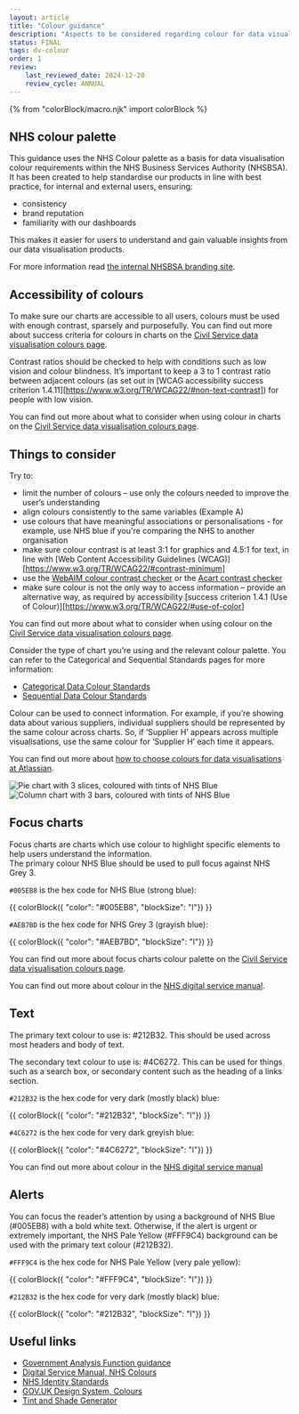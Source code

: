 ```yaml
---
layout: article
title: "Colour guidance"
description: "Aspects to be considered regarding colour for data visualisation at the NHSBSA"
status: FINAL
tags: dv-colour
order: 1
review:
    last_reviewed_date: 2024-12-20
    review_cycle: ANNUAL
---
```

{% from "colorBlock/macro.njk" import colorBlock %}
## NHS colour palette  
  
This guidance uses the NHS Colour palette as a basis for data visualisation colour requirements within the NHS Business Services Authority (NHSBSA).  
It has been created to help standardise our products in line with best practice, for internal and external users, ensuring: 

- consistency 
- brand reputation
- familiarity with our dashboards 

This makes it easier for users to understand and gain valuable insights from our data visualisation products.  

For more information read [the internal NHSBSA branding site][colours 1].

## Accessibility of colours  
  
To make sure our charts are accessible to all users, colours must be used with enough contrast, sparsely and purposefully. You can find out more about success criteria for colours in charts on the [Civil Service data visualisation colours page][colours 2].  

Contrast ratios should be checked to help with conditions such as low vision and colour blindness. It’s important to keep a 3 to 1 contrast ratio between adjacent colours (as set out in [WCAG accessibility success criterion 1.4.11][https://www.w3.org/TR/WCAG22/#non-text-contrast]) for people with low vision. 

You can find out more about what to consider when using colour in charts on the [Civil Service data visualisation colours page][colours 3].   

## Things to consider  
  
Try to:

- limit the number of colours – use only the colours needed to improve the user’s understanding 
- align colours consistently to the same variables (Example A) 
- use colours that have meaningful associations or personalisations - for example, use NHS blue if you're comparing the NHS to another organisation 
- make sure colour contrast is at least 3:1 for graphics and 4.5:1 for text, in line with [Web Content Accessibility Guidelines (WCAG)][https://www.w3.org/TR/WCAG22/#contrast-minimum]
- use the [WebAIM colour contrast checker][webaim 1] or the [Acart contrast checker][contrast 2]
- make sure colour is not the only way to access information – provide an alternative way, as required by accessibility [success criterion 1.4.1 (Use of Colour)][https://www.w3.org/TR/WCAG22/#use-of-color] 

You can find out more about what to consider when using colour on the [Civil Service data visualisation colours page][colours 3].

Consider the type of chart you’re using and the relevant colour palette. You can refer to the Categorical and Sequential Standards pages for more information: 

- [Categorical Data Colour Standards](../cat-data/)
- [Sequential Data Colour Standards](../seq-data/)  

Colour can be used to connect information. For example, if you’re showing data about various suppliers, individual suppliers should be represented by the same colour across charts. So, if ‘Supplier H’ appears across multiple visualisations, use the same colour for ‘Supplier H’ each time it appears. 

You can find out more about [how to choose colours for data visualisations at Atlassian][colours 5].
  
![Pie chart with 3 slices, coloured with tints of NHS Blue](../images/pie_eg.png)  
![Column chart with 3 bars, coloured with tints of NHS Blue](../images/column_eg.png)

## Focus charts  

Focus charts are charts which use colour to highlight specific elements to help users understand the information.  
The primary colour NHS Blue should be used to pull focus against NHS Grey 3.  

`#005EB8` is the hex code for NHS Blue (strong blue):  

{{ colorBlock({
    "color": "#005EB8",
    "blockSize": "l"})
}}

`#AEB7BD` is the hex code for NHS Grey 3 (grayish blue):  

{{ colorBlock({
    "color": "#AEB7BD",
    "blockSize": "l"})
}}

You can find out more about focus charts colour palette on the [Civil Service data visualisation colours page][colours 6].  

You can find out more about colour in the [NHS digital service manual][colours 7]. 

## Text  

The primary text colour to use is: #212B32. This should be used across most headers and body of text. 
 
The secondary text colour to use is: #4C6272. This can be used for things such as a search box, or secondary content such as the heading of a links section.   
  
`#212B32` is the hex code for very dark (mostly black) blue:  

{{ colorBlock({
    "color": "#212B32",
    "blockSize": "l"})
}}

`#4C6272` is the hex code for very dark greyish blue:  

{{ colorBlock({
    "color": "#4C6272",
    "blockSize": "l"})
}}

You can find out more about colour in the [NHS digital service manual][colours 8]

## Alerts  

You can focus the reader’s attention by using a background of NHS Blue (#005EB8) with a bold white text. Otherwise, if the alert is urgent or extremely important, the NHS Pale Yellow (#FFF9C4) background can be used with the primary text colour (#212B32).   

`#FFF9C4` is the hex code for NHS Pale Yellow (very pale yellow):  

{{ colorBlock({
    "color": "#FFF9C4",
    "blockSize": "l"})
}}

`#212B32` is the hex code for very dark (mostly black) blue:  

{{ colorBlock({
    "color": "#212B32",
    "blockSize": "l"})
}}

## Useful links

- [Government Analysis Function guidance][link 1]
- [Digital Service Manual, NHS Colours][link 2]
- [NHS Identity Standards][link 3]
- [GOV.UK Design System, Colours][link 4]  
- [Tint and Shade Generator][link 5]

[colours 1]: https://nhsbsauk.sharepoint.com/sites/CommsMarketing/SitePages/Our-brand.aspx
[colours 2]: https://analysisfunction.civilservice.gov.uk/policy-store/data-visualisation-colours-in-charts/#relevant-success-criterion-for-colours-in-charts
[colours 3]: https://analysisfunction.civilservice.gov.uk/policy-store/data-visualisation-colours-in-charts/#section-3
[webaim 1]: https://webaim.org/resources/contrastchecker/
[contrast 2]: https://contrastchecker.com/
[colours 5]: https://chartio.com/learn/charts/how-to-choose-colors-data-visualization/#be-consistent-with-color-across-charts
[colours 6]: https://analysisfunction.civilservice.gov.uk/policy-store/data-visualisation-colours-in-charts/#section-7
[colours 7]: https://service-manual.nhs.uk/design-system/styles/colour  
[colours 8]: https://service-manual.nhs.uk/design-system/styles/colour
[link 1]: https://analysisfunction.civilservice.gov.uk/policy-store/data-visualisation-colours-in-charts
[link 2]: https://service-manual.nhs.uk/design-system/styles/colour 
[link 3]: https://www.england.nhs.uk/nhsidentity/identity-guidelines/colours/
[link 4]: https://design-system.service.gov.uk/styles/colour/
[link 5]: https://maketintsandshades.com